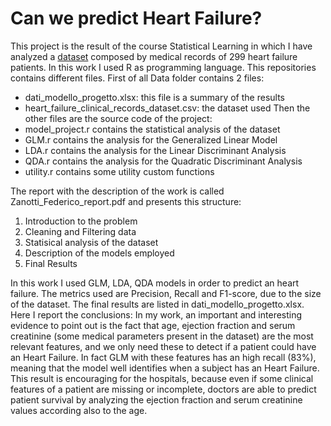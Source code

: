 # Can we predict Heart Failure?
This project is the result of the course Statistical Learning in which I have analyzed a [dataset](https://www.kaggle.com/andrewmvd/heart-failure-clinical-data) composed by medical records of 299 heart failure patients. In this work I used R as programming language.
This repositories contains different files. First of all Data folder contains 2 files:
- dati_modello_progetto.xlsx: this file is a summary of the results
- heart_failure_clinical_records_dataset.csv: the dataset used
Then the other files are the source code of the project:
- model_project.r contains the statistical analysis of the dataset
- GLM.r contains the analysis for the Generalized Linear Model
- LDA.r contains the analysis for the Linear Discriminant Analysis
- QDA.r contains the analysis for the Quadratic Discriminant Analysis
- utility.r contains some utility custom functions

The report with the description of the work is called Zanotti_Federico_report.pdf and presents this structure:
1. Introduction to the problem
2. Cleaning and Filtering data
3. Statisical analysis of the dataset
4. Description of the models employed
5. Final Results

In this work I used GLM, LDA, QDA models in order to predict an heart failure. The metrics used are Precision, Recall and F1-score, due to the size of the dataset.
The final results are listed in dati_modello_progetto.xlsx.
Here I report the conclusions:
In my work, an important and interesting evidence to point out is the fact that age, ejection fraction and
serum creatinine (some medical parameters present in the dataset) are the most relevant features, and we only need these to detect if a patient could have an Heart
Failure. In fact GLM with these features has an high recall (83%), meaning that the model well identifies
when a subject has an Heart Failure. This result is encouraging for the hospitals, because even if some
clinical features of a patient are missing or incomplete, doctors are able to predict patient survival by
analyzing the ejection fraction and serum creatinine values according also to the age. 

